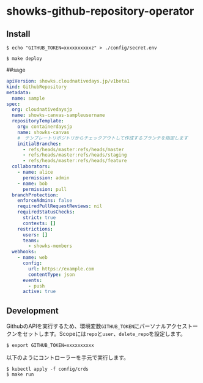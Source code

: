 # showks-github-repository-operator

## Install

```
$ echo "GITHUB_TOKEN=xxxxxxxxxxz" > ./config/secret.env
```

```
$ make deploy
```

##sage

```yaml
apiVersion: showks.cloudnativedays.jp/v1beta1
kind: GithubRepository
metadata:
  name: sample
spec:
  org: cloudnativedaysjp
  name: showks-canvas-sampleusername
  repositoryTemplate:
    org: containerdaysjp
    name: showks-canvas
    #　テンプレートリポジトリからチェックアウトして作成するブランチを指定します
    initialBranches:
      - refs/heads/master:refs/heads/master
      - refs/heads/master:refs/heads/staging
      - refs/heads/master:refs/heads/feature
  collaborators:
    - name: alice
      permission: admin
    - name: bob
      permission: pull
  branchProtection:
    enforceAdmins: false
    requiredPullRequestReviews: nil
    requiredStatusChecks:
      strict: true
      contexts: []
    restrictions:
      users: []
      teams:
        - showks-members
  webhooks:
    - name: web
      config:
        url: https://example.com
        contentType: json 
      events:
        - push
      active: true
```

## Development

GithubのAPIを実行するため、環境変数`GITHUB_TOKEN`にパーソナルアクセストークンをセットします。Scopeには`repo`と`user`、`delete_repo`を設定します。

```
$ export GITHUB_TOKEN=xxxxxxxxxx
```

以下のようにコントローラーを手元で実行します。

```
$ kubectl apply -f config/crds
$ make run
```

